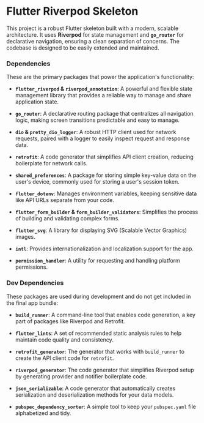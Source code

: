 # Flutter Riverpod Skeleton

This project is a robust Flutter skeleton built with a modern, scalable architecture. It uses **Riverpod** for state management and **`go_router`** for declarative navigation, ensuring a clean separation of concerns. The codebase is designed to be easily extended and maintained.

### Dependencies

These are the primary packages that power the application's functionality:

-   **`flutter_riverpod` & `riverpod_annotation`**: A powerful and flexible state management library that provides a reliable way to manage and share application state.
    
-   **`go_router`**: A declarative routing package that centralizes all navigation logic, making screen transitions predictable and easy to manage.
    
-   **`dio` & `pretty_dio_logger`**: A robust HTTP client used for network requests, paired with a logger to easily inspect request and response data.
    
-   **`retrofit`**: A code generator that simplifies API client creation, reducing boilerplate for network calls.
    
-   **`shared_preferences`**: A package for storing simple key-value data on the user's device, commonly used for storing a user's session token.
    
-   **`flutter_dotenv`**: Manages environment variables, keeping sensitive data like API URLs separate from your code.
    
-   **`flutter_form_builder` & `form_builder_validators`**: Simplifies the process of building and validating complex forms.
    
-   **`flutter_svg`**: A library for displaying SVG (Scalable Vector Graphics) images.
    
-   **`intl`**: Provides internationalization and localization support for the app.
    
-   **`permission_handler`**: A utility for requesting and handling platform permissions.
    

### Dev Dependencies

These packages are used during development and do not get included in the final app bundle:

-   **`build_runner`**: A command-line tool that enables code generation, a key part of packages like Riverpod and Retrofit.
    
-   **`flutter_lints`**: A set of recommended static analysis rules to help maintain code quality and consistency.
    
-   **`retrofit_generator`**: The generator that works with `build_runner` to create the API client code for `retrofit`.
    
-   **`riverpod_generator`**: The code generator that simplifies Riverpod setup by generating provider and notifier boilerplate code.
    
-   **`json_serializable`**: A code generator that automatically creates serialization and deserialization methods for your data models.
    
-   **`pubspec_dependency_sorter`**: A simple tool to keep your `pubspec.yaml` file alphabetized and tidy.